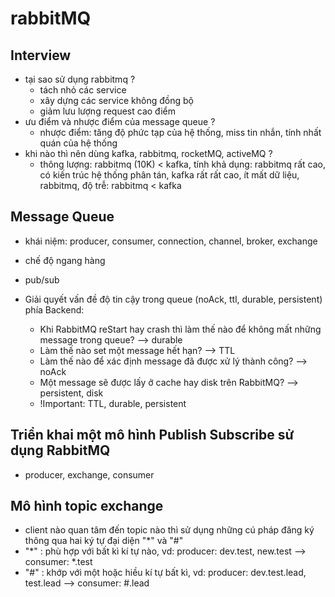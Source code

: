 # rabbitMQ

## Interview

- tại sao sử dụng rabbitmq ?
  - tách nhỏ các service
  - xây dựng các service không đồng bộ
  - giảm lưu lượng request cao điểm
- ưu điểm và nhược điểm của message queue ?
  - nhược điểm: tăng độ phức tạp của hệ thống, miss tin nhắn, tính nhất quán của hệ thống
- khi nào thì nên dùng kafka, rabbitmq, rocketMQ, activeMQ ?
  - thông lượng: rabbitmq (10K) < kafka, tính khả dụng: rabbitmq rất cao, có kiến trúc hệ thống phân tán, kafka rất rất cao, ít mất dữ liệu, rabbitmq, độ trễ: rabbitmq < kafka

## Message Queue

- khái niệm: producer, consumer, connection, channel, broker, exchange

- chế độ ngang hàng
- pub/sub

- Giải quyết vấn đề độ tin cậy trong queue (noAck, ttl, durable, persistent) phía Backend:
  - Khi RabbitMQ reStart hay crash thì làm thế nào để không mất những message trong queue? --> durable
  - Làm thế nào set một message hết hạn? --> TTL
  - Làm thế nào để xác định message đã được xử lý thành công? --> noAck
  - Một message sẽ được lấy ở cache hay disk trên RabbitMQ? --> persistent, disk
  - !Important: TTL, durable, persistent

## Triển khai một mô hình Publish Subscribe sử dụng RabbitMQ

- producer, exchange, consumer

## Mô hình topic exchange

- client nào quan tâm đến topic nào thì sử dụng những cú pháp đăng ký thông qua hai ký tự đại diện "\*" và "#"
- "\*" : phù hợp với bất kì kí tự nào, vd: producer: dev.test, new.test --> consumer: \*.test
- "#" : khớp với một hoặc hiều kí tự bất kì, vd: producer: dev.test.lead, test.lead --> consumer: #.lead
